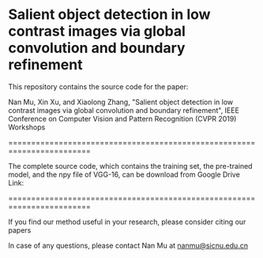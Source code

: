 # Salient object detection in low contrast images via global convolution and boundary refinement
This repository contains the source code for the paper: 

Nan Mu, Xin Xu, and Xiaolong Zhang, "Salient object detection in low contrast images via global convolution and boundary refinement", IEEE Conference on Computer Vision and Pattern Recognition (CVPR 2019) Workshops  

========================================================================

The complete source code, which contains the training set, the pre-trained model, and the npy file of VGG-16, can be download from
Google Drive Link: 

======================================================================== 

If you find our method useful in your research, please consider citing our papers

In case of any questions, please contact Nan Mu at nanmu@sicnu.edu.cn
